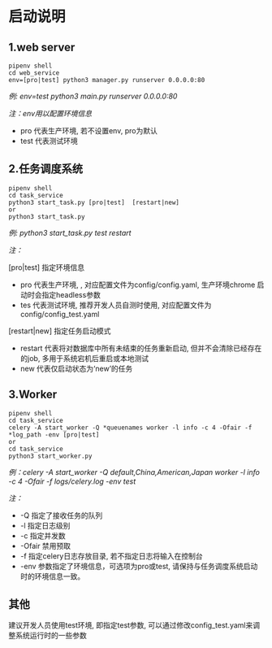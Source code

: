 # 启动说明
## 1.web server
```
pipenv shell
cd web_service
env=[pro|test] python3 manager.py runserver 0.0.0.0:80
```
*例: env=test python3 main.py runserver 0.0.0.0:80* 

*注：env用以配置环境信息*
- pro 代表生产环境, 若不设置env, pro为默认
- test 代表测试环境


## 2.任务调度系统
```
pipenv shell
cd task_service
python3 start_task.py [pro|test]  [restart|new]
or
python3 start_task.py
```
*例: python3 start_task.py test restart* 

*注：*

[pro|test] 指定环境信息 
- pro 代表生产环境, , 对应配置文件为config/config.yaml, 生产环境chrome 启动时会指定headless参数
- tes 代表测试环境, 推荐开发人员自测时使用, 对应配置文件为config/config_test.yaml  

[restart|new] 指定任务启动模式
- restart 代表将对数据库中所有未结束的任务重新启动, 但并不会清除已经存在的job, 多用于系统宕机后重启或本地测试
- new 代表仅启动状态为‘new’的任务 

## 3.Worker
```
pipenv shell
cd task_service
celery -A start_worker -Q *queuenames worker -l info -c 4 -Ofair -f *log_path -env [pro|test]
or
cd task_service
python3 start_worker.py 
```
*例：celery -A start_worker -Q default,China,American,Japan worker -l info -c 4 -Ofair -f logs/celery.log -env test*

*注：*
- -Q 指定了接收任务的队列
- -l 指定日志级别
- -c 指定并发数
- -Ofair 禁用预取
- -f 指定celery日志存放目录, 若不指定日志将输入在控制台
- -env 参数指定了环境信息，可选项为pro或test, 请保持与任务调度系统启动时的环境信息一致。

## 其他
建议开发人员使用test环境, 即指定test参数, 可以通过修改config_test.yaml来调整系统运行时的一些参数